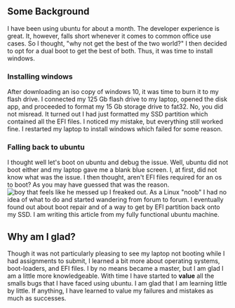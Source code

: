 


## Some Background

I have been using ubuntu for about a month. The developer experience is great. It, however, falls short whenever it comes to common office use cases. So I thought, "why not get the best of the two world?" I then decided to opt for a dual boot to get the best of both. Thus, it was time to install windows.

### Installing windows

After downloading an iso copy of windows 10, it was time to burn it to my flash drive. I connected my 125 Gb flash drive to my laptop, opened the disk app, and proceeded to format my 15 Gb storage drive to fat32. No, you did not misread. It turned out I had just formatted my SSD partition which contained all the EFI files. I noticed my mistake, but everything still worked fine. I restarted my laptop to install windows which failed for some reason.

### Falling back to ubuntu

I thought well let's boot on ubuntu and debug the issue. Well, ubuntu did not boot either and my laptop gave me a blank blue screen. I, at first, did not know what was the issue. I then thought, aren't EFI files required for an os to boot? As you may have guessed that was the reason.
![boy that feels like he messed up](https://res.cloudinary.com/dkoatnxem/image/upload/v1647570000/ben-white-qDY9ahp0Mto-unsplash_lkfvrj.jpg)
I freaked out. As a Linux "noob" I had no idea of what to do and started wandering from forum to forum. I eventually found out about boot repair and of a way to get by EFI partition back onto my SSD.
I am writing this article from my fully functional ubuntu machine.

## Why am I glad?

Though it was not particularly pleasing to see my laptop not booting while I had assignments to submit, I learned a bit more about operating systems, boot-loaders, and EFI files. I by no means became a master, but I am glad I am a little more knowledgeable.
With time I have started to **value** all the smalls bugs that I have faced using ubuntu. I am glad that I am learning little by little. If anything, I have learned to value my failures and mistakes as much as successes.
